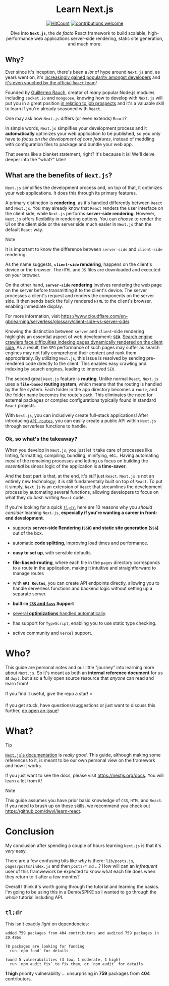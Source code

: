 <div align="center">

# Learn Next.js 

[![HitCount](https://hits.dwyl.com/dwyl/learn-nextjs.svg?style=flat-square)](https://hits.dwyl.com/dwyl/learn-nextjs)
[![contributions welcome](https://img.shields.io/badge/contributions-welcome-brightgreen.svg?style=flat-square)](https://github.com/dwyl/learn-nextjs/issues)  

Dive into **`Next.js`**,
the *de facto* React framework  to build scalable, 
high-performance web applications server-side rendering, 
static site generation, and much more.

</div>


## Why?

Ever since it's inception,
there's been a _lot_ of hype around  `Next.js` 
and, as years went on, 
it's [increasingly gained popularity amongst developers](https://survey.stackoverflow.co/2023/#section-admired-and-desired-web-frameworks-and-technologies)
and [it's even vouched by the official `React` team](https://www.kodaps.dev/en/blog/why-react-prefers-nextjs)!

Founded by [Guillermo Rauch](https://vercel.com/about/rauchg), 
creator of _many_ popular Node.js modules including `socket.io` and `mongoose`,
knowing how to develop with `Next.js` will put you in a great position
[in relation to job prospects](https://www.itjobswatch.co.uk/jobs/uk/next.js.do)
and it's a valuable skill to learn if you're already seasoned with `React`.

One may ask how `Next.js` differs
(or even extends) `React`?

In simple words, `Next.js` simplifies
your development process and
it **automatically** optimizes your web application to be published,
so you only have to *focus on the development of core features*,
instead of meddling with configuration files to package
and bundle your web app.

That seems like a blanket statement, right?
It's because it is! 
We'll delve deeper into the "what?" 
later!


## What are the benefits of `Next.js`?

`Next.js` simplifies the development process and, 
on top of that, it optimizes your web applications. 
It does this through its primary features.

A primary distinction is **rendering**, 
as it's handled differently between `React` and `Next.js`.
You may already know that `React` renders the user interface on the client side, 
while `Next.js` performs **server-side rendering**. 
However, `Next.js` offers flexibility in rendering options. 
You can *choose* to render the UI on the client side or the server side 
much easier in `Next.js` than the default `React` way.

> [!NOTE]
>
> It is important to know the difference between
> `server-side` and `client-side` rendering.
>
> As the name suggests, 
> **`client-side` rendering**, happens on the client's device or the browser. 
> The `HTML` and `JS` files are downloaded and executed on your browser.
>
> On the other hand, 
> **`server-side` rendering** involves rendering the web page on the server before transmitting it to the client's device. 
> The server processes a client's request and renders the components on the server side. 
> It then sends back the fully rendered `HTML` to the client's browser, enabling immediate display.
>
> For more information, visit https://www.cloudflare.com/en-gb/learning/serverless/glossary/client-side-vs-server-side/.

Knowing the distinction between `server` and `client`-side rendering
highlights an essential aspect of web development: 
[**`SEO`**](https://en.wikipedia.org/wiki/Search_engine_optimization).
[Search engine crawlers face difficulties indexing pages dynamically rendered on the client side.](https://ralfvanveen.com/en/technical-seo/the-impact-of-javascript-on-seo-in-2024/) 
As a result, 
the `SEO` performance of such pages may suffer as search engines may not fully comprehend their content and rank them appropriately. 
By utilizing `Next.js`, 
this issue is resolved by sending pre-rendered code directly to the client. This enables easy crawling and indexing by search engines, 
leading to improved `SEO`.

The second great `Next.js` feature is **routing**. 
Unlike normal `React`, 
`Next.js` uses a **`file-based` routing system**, 
which means that the routing is handled by the file system. 
Each folder in the app directory becomes a `route`, 
and the folder name becomes the route's `path`. 
This eliminates the need for external packages or complex configurations
typically found in standard `React` projects.

With `Next.js`,
you can inclusively create full-stack applications!
After introducing [`API routes`](https://nextjs.org/docs/pages/building-your-application/routing/api-routes),
you can easily create a public API within `Next.js`
through serverless functions to handle.


### Ok, so what's the takeaway?

When you develop in `Next.js`, 
you just let it take care of processes like
linting, formatting, compiling,
bundling, minifying, etc..
Having automating *most* of the remaining processes 
and letting us focus on building the *essential* business logic of the application
is **a time-saver**.

And the best part is that,
at the end,
it's *still* just `React`. 
`Next.js` is not an entirely new technology; 
it is still fundamentally built on top of `React`. 
To put it simply, `Next.js` is an extension of `React` 
that streamlines the development process by automating several functions, 
allowing developers to focus on what they do *best*: 
writing `React` code.

If you're looking for a quick [`tl;dr`](https://en.wikipedia.org/wiki/TL;DR),
here are 10 reasons why you *should consider* learning `Next.js`,
**especially if you're wanting a career in front-end development**.


- supports **server-side Rendering (`SSR`) and static site generation (`SSG`)**
out of the box.

- automatic **code splitting**, 
improving load times and performance.

- **easy to set up**, with sensible defaults.

- **file-based-routing**,
where each file in the `pages` directory corresponds to a route in the application, 
making it intuitive and straightforward to manage routes

- with **`API Routes`**, 
you can create API endpoints directly, 
allowing you to handle serverless functions and backend logic without setting up a separate server.

- **built-in [`CSS` and `Sass`](https://www.geeksforgeeks.org/what-is-the-difference-between-css-and-scss/) Support**

- [several **optimizations** handled automatically](https://nextjs.org/docs/app/building-your-application/optimizing).

- has support for `TypeScript`, 
enabling you to use static type checking.

- active community and `Vercel` support.


# Who?

This guide are personal notes and our little "journey"
into learning more about `Next.js`. 
So it's meant as both an **internal reference document** for us at `dwyl`,
but also a fully open source resource that *anyone* can read and learn from!

If you find it useful, give the repo a star! ⭐️

If you get stuck, have questions/suggestions 
or just want to discuss this further, 
[do open an issue](https://github.com/dwyl/learn-nextjs/issues)!


# What?

> [!TIP]
>
> [`Next.js`'s documentation](https://nextjs.org/docs) is *really good*.
> This guide, although making some references to it,
> is meant to be our own personal view on the framework
> and how it works.
>
> If you just want to see the docs, please visit https://nextjs.org/docs.
> You will learn a lot from it!


> [!NOTE]
>
> This guide assumes you have prior basic knowledge of `CSS`, `HTML` and `React`.
> If you need to brush up on these skills, 
> we recommend you check out 
> https://github.com/dwyl/learn-react.



# Conclusion

My conclusion after spending a couple of hours learning `Next.js` is that it's _very_ easy.

There are a few confusing bits like _why_ is there:
`lib/posts.js`, 
`pages/posts/index.js`
and then `posts/*.md` ...?
How will can an _infrequent_ user of this framwework 
be expected to know what each file does when they return to it after a few months?

Overall I think it's worth going through the tutorial and learning the basics.
I'm going to be using this in a Demo/SPIKE so I wanted to go through the _whole_ tutorial including API.


## `tl;dr`

This isn't exactly _light_ on dependencies:

```
added 759 packages from 404 contributors and audited 759 packages in 20.486s

78 packages are looking for funding
  run `npm fund` for details

found 5 vulnerabilities (3 low, 1 moderate, 1 high)
  run `npm audit fix` to fix them, or `npm audit` for details
```

**1 high** priority vulnerability ... unsurprising in **759** packages from **404** contributors.